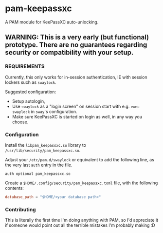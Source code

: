 # pam-keepassxc
A PAM module for KeePassXC auto-unlocking.

## WARNING: This is a very early (but functional) prototype. There are no guarantees regarding security or compatibility with your setup.

### REQUIREMENTS

Currently, this only works for in-session authentication, IE with session lockers such as `swaylock`.

Suggested configuration:
- Setup autologin,
- Use `swaylock` as a "login screen" on session start with e.g. `exec swaylock` in `sway`'s configuration.
- Make sure KeePassXC is started on login as well, in any way you choose.

### Configuration

Install the `libpam_keepassxc.so` library to `/usr/lib/security/pam_keepassxc.so`.

Adjust your `/etc/pam.d/swaylock` or equivalent to add the following line, as the very last `auth` entry in the file.
```
auth optional pam_keepassxc.so
```

Create a `$HOME/.config/security/pam_keepassxc.toml` file, with the following contents:
```toml
database_path = "$HOME/<your database path>"
```

### Contributing

This is literally the first time I'm doing anything with PAM, so I'd appreciate it if someone would point out all the terrible mistakes I'm probably making :D
